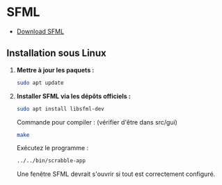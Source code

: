 # SFML
- [Download SFML](https://www.sfml-dev.org/download/)

## Installation sous Linux

1. **Mettre à jour les paquets :**
    ```bash
    sudo apt update
    ```

2. **Installer SFML via les dépôts officiels :**
    ```bash
    sudo apt install libsfml-dev
    ```

    Commande pour compiler : (vérifier d'être dans src/gui)
    ```bash
   make
    ```

    Exécutez le programme :
    ```bash
    ../../bin/scrabble-app
    ```
    Une fenêtre SFML devrait s'ouvrir si tout est correctement configuré.